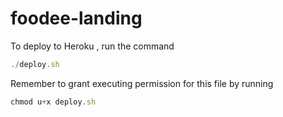 # foodee-landing
To deploy to Heroku , run the command

```javascript
./deploy.sh
```

Remember to grant executing permission for this file by running

```javascript
chmod u+x deploy.sh
```
